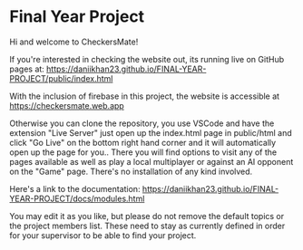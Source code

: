 # Final Year Project

Hi and welcome to CheckersMate!

If you're interested in checking the website out, its running live on GitHub pages at: https://daniikhan23.github.io/FINAL-YEAR-PROJECT/public/index.html

With the inclusion of firebase in this project, the website is accessible at https://checkersmate.web.app

Otherwise you can clone the repository, you use VSCode and have the extension "Live Server" just open up the index.html page in public/html and click "Go Live" on the bottom right hand corner and it will automatically open up the page for you.. There you will find options to visit any of the pages available as well as play a local multiplayer or against an AI opponent on the "Game" page. There's no installation of any kind involved. 

Here's a link to the documentation: https://daniikhan23.github.io/FINAL-YEAR-PROJECT/docs/modules.html

You may edit it as you like, but please do not remove the default topics or the project members list. These need to stay as currently defined in order for your supervisor to be able to find your project.
